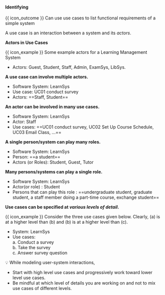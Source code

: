<div id="title">

#### Identifying

</div>

<span id="prereqs"></span>

<span id="outcomes">{{ icon_outcome }} Can use use cases to list functional requirements of a simple system</span>

<div id="body">

A use case is an interaction between a system and its _actors_.

**Actors in Use Cases**

<tip-box type="definition">
<include src="../../../common/definitions.md#def-actor" />
</tip-box>

<tip-box>

{{ icon_example }} Some example actors for a Learning Management System

* Actors: Guest, Student, Staff, Admin, <tooltip content="an exam management system">ExamSys</tooltip>, <tooltip content="a library management system">LibSys</tooltip>.

</tip-box>

**A use case can involve multiple actors.**

<tip-box>

* Software System: LearnSys
* Use case: UC01 conduct survey
* Actors: ==Staff, Student==

</tip-box>

**An actor can be involved in many use cases.**

<tip-box>

* Software System: LearnSys
* Actor: Staff
* Use cases: ==UC01 conduct survey, UC02 Set Up Course Schedule, UC03 Email Class, ...==

</tip-box>

**A single person/system can play many roles.**

<tip-box>

* Software System: LearnSys
* Person: ==a student==
* Actors (or Roles): Student, Guest, Tutor

</tip-box>

**Many persons/systems can play a single role.**

<tip-box>

* Software System: LearnSys
* Actor(or role) : Student
* Persons that can play this role : ==undergraduate student, graduate student, a staff member doing a part-time course, exchange student==

</tip-box>

<!-- TODO: {some guidance on identifying actors and use cases} -->

**Use cases can be specified at _various levels of detail_.**

<tip-box>

{{ icon_example }} Consider the three use cases given below. Clearly, (a) is at a higher level than (b) and (b) is at a higher level than (c).

* System: LearnSys
* Use cases:<br>
  a. Conduct a survey<br>
  b. Take the survey<br>
  c. Answer survey question

</tip-box>


:bulb: While modeling user-system interactions,
* Start with high level use cases and progressively work toward lower level use cases.
* Be mindful at which level of details you are working on and not to mix use cases of different levels.


</div>

<div id="extras">

<include src="exercises.md" />

</div>